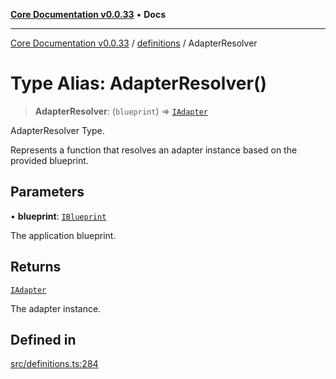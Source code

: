 [**Core Documentation v0.0.33**](../../README.md) • **Docs**

***

[Core Documentation v0.0.33](../../modules.md) / [definitions](../README.md) / AdapterResolver

# Type Alias: AdapterResolver()

> **AdapterResolver**: (`blueprint`) => [`IAdapter`](../interfaces/IAdapter.md)

AdapterResolver Type.

Represents a function that resolves an adapter instance based on the provided blueprint.

## Parameters

• **blueprint**: [`IBlueprint`](IBlueprint.md)

The application blueprint.

## Returns

[`IAdapter`](../interfaces/IAdapter.md)

The adapter instance.

## Defined in

[src/definitions.ts:284](https://github.com/stonemjs/core/blob/077f74fd791b5cd8637e1ab41cbefa238af9d384/src/definitions.ts#L284)
